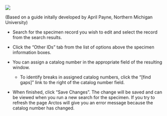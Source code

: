 ![](https://github.com/ArctosDB/documentation-wiki/blob/master/tutorial_images/arctoscolorbanner.png)

(Based on a guide initally developed by April Payne, Northern Michigan University)

* Search for the specimen record you wish to edit and select the record from the search results.

* Click the “Other IDs” tab from the list of options above the specimen information boxes.

* You can assign a catalog number in the appropriate field of the resulting window. 

   * To identify breaks in assigned catalog numbers, click the “[find gaps]” link to the right of the catalog number field. 

* When finished, click “Save Changes”. The change will be saved and can be viewed when you run a new search for the specimen. If you try to refresh the page Arctos will give you an error message because the catalog number has changed.